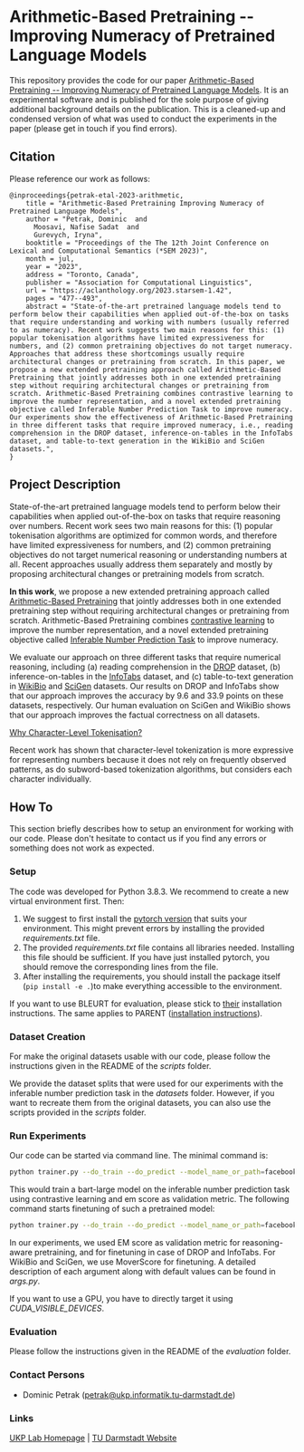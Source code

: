 # Arithmetic-Based Pretraining -- Improving Numeracy of Pretrained Language Models

This repository provides the code for our paper [Arithmetic-Based Pretraining -- Improving Numeracy of Pretrained Language Models](https://arxiv.org/pdf/2205.06733.pdf). It is an experimental software and is published for the sole purpose of giving additional background details on the publication. This is a cleaned-up and condensed version of what was used to conduct the experiments in the paper (please get in touch if you find errors).

## Citation


Please reference our work as follows:
```
@inproceedings{petrak-etal-2023-arithmetic,
    title = "Arithmetic-Based Pretraining Improving Numeracy of Pretrained Language Models",
    author = "Petrak, Dominic  and
      Moosavi, Nafise Sadat  and
      Gurevych, Iryna",
    booktitle = "Proceedings of the The 12th Joint Conference on Lexical and Computational Semantics (*SEM 2023)",
    month = jul,
    year = "2023",
    address = "Toronto, Canada",
    publisher = "Association for Computational Linguistics",
    url = "https://aclanthology.org/2023.starsem-1.42",
    pages = "477--493",
    abstract = "State-of-the-art pretrained language models tend to perform below their capabilities when applied out-of-the-box on tasks that require understanding and working with numbers (usually referred to as numeracy). Recent work suggests two main reasons for this: (1) popular tokenisation algorithms have limited expressiveness for numbers, and (2) common pretraining objectives do not target numeracy. Approaches that address these shortcomings usually require architectural changes or pretraining from scratch. In this paper, we propose a new extended pretraining approach called Arithmetic-Based Pretraining that jointly addresses both in one extended pretraining step without requiring architectural changes or pretraining from scratch. Arithmetic-Based Pretraining combines contrastive learning to improve the number representation, and a novel extended pretraining objective called Inferable Number Prediction Task to improve numeracy. Our experiments show the effectiveness of Arithmetic-Based Pretraining in three different tasks that require improved numeracy, i.e., reading comprehension in the DROP dataset, inference-on-tables in the InfoTabs dataset, and table-to-text generation in the WikiBio and SciGen datasets.",
}
```

## Project Description


State-of-the-art pretrained language models tend to perform below their capabilities when applied out-of-the-box on tasks that require
reasoning over numbers. Recent work sees two main reasons for this: (1) popular tokenisation algorithms are optimized for common words, and therefore have limited expressiveness for numbers, and (2) common pretraining objectives do not target numerical reasoning or understanding numbers at all. Recent approaches usually address them separately and mostly by proposing architectural changes or pretraining models from scratch. 

__In this work__, we propose a new extended pretraining approach called <ins>Arithmetic-Based Pretraining</ins> that jointly addresses both in one extended pretraining step without requiring architectural changes or pretraining from scratch. Arithmetic-Based Pretraining combines <ins>contrastive learning</ins> to improve the number representation, and a novel extended pretraining objective called <ins>Inferable Number Prediction Task</ins> to improve numeracy.

We evaluate our approach on three different tasks that require numerical reasoning, including (a) reading comprehension in the <ins>DROP</ins> dataset, (b) inference-on-tables in the
<ins>InfoTabs</ins> dataset, and (c) table-to-text generation in <ins>WikiBio</ins> and <ins>SciGen</ins> datasets. Our results on DROP and InfoTabs show that our approach improves the accuracy by 9.6 and 33.9 points on these datasets, respectively. Our human evaluation on SciGen and WikiBio shows that our approach improves the factual correctness on all datasets.

<ins>Why Character-Level Tokenisation?</ins>

Recent work has shown that character-level tokenization is more expressive for representing numbers because it does not rely on frequently observed patterns, as do subword-based tokenization algorithms, but considers each character individually.

## How To

This section briefly describes how to setup an environment for working with our code. Please don't hesitate to contact us if you find any errors or something does not work as expected. 

### Setup

The code was developed for Python 3.8.3. We recommend to create a new virtual environment first. Then:

1. We suggest to first install the [pytorch version](https://pytorch.org/get-started/locally/) that suits your environment. This might prevent errors by installing the provided _requirements.txt_ file.
2. The provided _requirements.txt_ file contains all libraries needed. Installing this file should be sufficient. If you have just installed pytorch, you should remove the corresponding lines from the file. 
3. After installing the requirements, you should install the package itself (<code>pip install -e .</code>)to make everything accessible to the environment.

If you want to use BLEURT for evaluation, please stick to [their](https://github.com/google-research/bleurt) installation instructions. The same applies to PARENT ([installation instructions](https://github.com/KaijuML/parent)).

### Dataset Creation

For make the original datasets usable with our code, please follow the instructions given in the README of the _scripts_ folder.

We provide the dataset splits that were used for our experiments with the inferable number prediction task in the _datasets_ folder. However, if you want to recreate them from the original datasets, you can also use the scripts provided in the _scripts_ folder.

### Run Experiments

Our code can be started via command line. The minimal command is:
```bash
python trainer.py --do_train --do_predict --model_name_or_path=facebook/bart-large --output_dir=/path/to/output/dir --data_dir=/path/to/data/dir --masked_number_prediction_contrastive --em_score --char_level_representation
```
This would train a bart-large model on the inferable number prediction task using contrastive learning and em score as validation metric. The following command starts finetuning of such a pretrained model:

```bash
python trainer.py --do_train --do_predict --model_name_or_path=facebook/bart-large --output_dir=/path/to/output/dir --data_dir=/path/to/data/dir --finetuning --mover_score --checkpoint_model=/path/to/pretrained/model --char_level_representation
```

In our experiments, we used EM score as validation metric for reasoning-aware pretraining, and for finetuning in case of DROP and InfoTabs. For WikiBio and SciGen, we use MoverScore for finetuning. A detailed description of each argument along with default values can be found in _args.py_.

If you want to use a GPU, you have to directly target it using _CUDA_VISIBLE_DEVICES_.

### Evaluation

Please follow the instructions given in the README of the _evaluation_ folder.

### Contact Persons

- Dominic Petrak (<petrak@ukp.informatik.tu-darmstadt.de>)
  
### Links

[UKP Lab Homepage](https://www.ukp.tu-darmstadt.de/) | [TU Darmstadt Website](https://www.tu-darmstadt.de/index.en.jsp)
